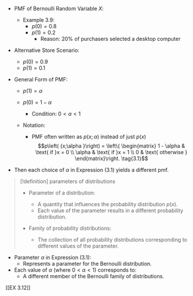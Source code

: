 - PMF of Bernoulli Random Variable $X$:
  - Example 3.9:
    - $p(0) = 0.8$
    - $p(1) = 0.2$
		- Reason: $20\%$ of purchasers selected a desktop computer

- Alternative Store Scenario:
    - $p(0) = 0.9$
    - $p(1) = 0.1$

- General Form of PMF:
    - $p(1) = \alpha$
    - $p(0) = 1 - \alpha$
		- Condition: $0 < \alpha < 1$

  - Notation:
    - PMF often written as $p(x; \alpha)$ instead of just $p(x)$
$$p\left( {x;\alpha }\right) = \left\{ \begin{matrix} 1 - \alpha & \text{ if }x = 0 \\ \alpha & \text{ if }x = 1 \\ 0 & \text{ otherwise } \end{matrix}\right. \tag{3.1}$$
- Then each choice of $\alpha$ in Expression (3.1) yields a different pmf.

> [!definition] parameters of distributions
> - Parameter of a distribution:
> 	- A quantity that influences the probability distribution $p(x)$.
> 	- Each value of the parameter results in a different probability distribution.
> 
> - Family of probability distributions:
> 	- The collection of all probability distributions corresponding to different values of the parameter.


- Parameter $\alpha$ in Expression (3.1):
	- Represents a parameter for the Bernoulli distribution.
- Each value of $\alpha$ (where $0 < \alpha < 1$) corresponds to:
    - A different member of the Bernoulli family of distributions.


[[EX 3.12]]